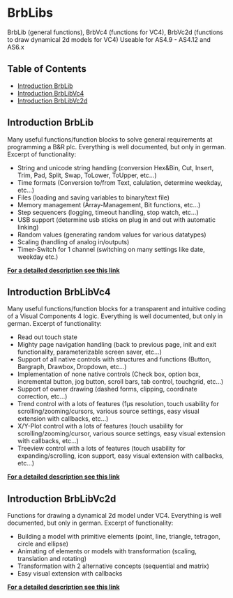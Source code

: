 # BrbLibs
BrbLib (general functions), BrbVc4 (functions for VC4), BrbVc2d (functions to draw dynamical 2d models for VC4)
Useable for AS4.9 - AS4.12 and AS6.x

## Table of Contents
* [Introduction BrbLib](#Introduction_BrbLib)
* [Introduction BrbLibVc4](#Introduction_BrbLibVc4)
* [Introduction BrbLibVc2d](#Introduction_BrbLibVc2d)

<a name="Introduction_BrbLib"></a>
## Introduction BrbLib
Many useful functions/function blocks to solve general requirements at programming a B&R plc. Everything is well documented, but only in german. Excerpt of functionality:
  * String and unicode string handling (conversion Hex&Bin, Cut, Insert, Trim, Pad, Split, Swap, ToLower, ToUpper, etc...)
  * Time formats (Conversion to/from Text, calulation, determine weekday, etc...)
  * Files (loading and saving variables to binary/text file)
  * Memory management (Array-Management, Bit functions, etc...)
  * Step sequencers (logging, timeout handling, stop watch, etc...)
  * USB support (determine usb sticks on plug in and out with automatic linking)
  * Random values (generating random values for various datatypes)
  * Scaling (handling of analog in/outputs)
  * Timer-Switch for 1 channel (switching on many settings like date, weekday etc.)

[**For a detailed description see this link**](https://github.com/br-automation-com/BrbLibs-lib-src/blob/main/BrbLib%20-%20Dokumentation.pdf)

<a name="Introduction_BrbLibVc4"></a>
## Introduction BrbLibVc4
Many useful functions/function blocks for a transparent and intuitive coding of a Visual Components 4 logic. Everything is well documented, but only in german. Excerpt of functionality:
  * Read out touch state
  * Mighty page navigation handling (back to previous page, init and exit functionality, parameterizable screen saver, etc...)
  * Support of all native controls with structures and functions (Button, Bargraph, Drawbox, Dropdown, etc...)
  * Implementation of none native controls (Check box, option box, incremental button, jog button, scroll bars, tab control, touchgrid, etc...)
  * Support of owner drawing (dashed forms, clipping, coordinate correction, etc...)
  * Trend control with a lots of features (1µs resolution, touch usability for scrolling/zooming/cursors, various source settings, easy visual extension with callbacks, etc...)
  * X/Y-Plot control with a lots of features (touch usability for scrolling/zooming/cursor, various source settings, easy visual extension with callbacks, etc...)
  * Treeview control with a lots of features (touch usability for expanding/scrolling, icon support, easy visual extension with callbacks, etc...)

[**For a detailed description see this link**](https://github.com/br-automation-com/BrbLibs-lib-src/blob/main/BrbLibVc4%20-%20Dokumentation.pdf)

<a name="Introduction_BrbLibVc2d"></a>
## Introduction BrbLibVc2d
Functions for drawing a dynamical 2d model under VC4. Everything is well documented, but only in german. Excerpt of functionality:
  * Building a model with primitive elements (point, line, triangle, tetragon, circle and ellipse)
  * Animating of elements or models with transformation (scaling, translation and rotating)
  * Transformation with 2 alternative concepts (sequential and matrix)
  * Easy visual extension with callbacks

[**For a detailed description see this link**](https://github.com/br-automation-com/BrbLibs-lib-src/blob/main/BrbLibVc2d%20-%20Dokumentation.pdf)

